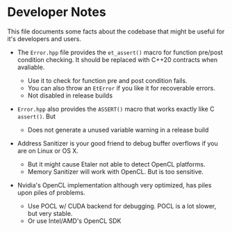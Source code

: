 # Developer Notes

This file documents some facts about the codebase that might be useful for it's developers and users.


* The `Error.hpp` file provides the `et_assert()` macro for function pre/post condition checking. It should be replaced with C++20 contracts when avaliable.
   * Use it to check for function pre and post condition fails.
   * You can also throw an `EtError` if you like it for recoverable errors.
   * Not disabled in release builds

* `Error.hpp` also provides the `ASSERT()` macro that works exactly like C `assert()`. But
   * Does not generate a unused variable warning in a release build

* Address Sanitizer is your good friend to debug buffer overflows if you are on Linux or OS X.
   * But it might cause Etaler not able to detect OpenCL platforms.
   * Memory Sanitizer will work with OpenCL. But is too sensitive.

* Nvidia's OpenCL implementation although very optimized, has piles upon piles of problems.
   * Use POCL w/ CUDA backend for debugging. POCL is a lot slower, but very stable.
   * Or use Intel/AMD's OpenCL SDK

